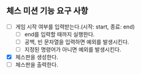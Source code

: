 ## 체스 미션 기능 요구 사항

- [ ] 게임 시작 여부를 입력받는다.(시작: start, 종료: end)
  - [ ] end를 입력할 때까지 실행한다.
  - [ ] 공백, 빈 문자열을 입력하면 예외를 발생시킨다.
  - [ ] 지정된 명령어가 아니면 예외를 발생시킨다.
- [x] 체스판을 생성한다.
- [ ] 체스판을 출력한다.

